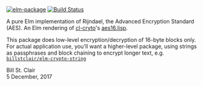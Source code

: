 [![elm-package](https://img.shields.io/badge/elm-1.0.7-blue.svg)](http://package.elm-lang.org/packages/billstclair/elm-crypto-aes/latest)
[![Build Status](https://travis-ci.org/billstclair/elm-crypto-aes.svg?branch=master)](https://travis-ci.org/billstclair/elm-crypto-aes)

A pure Elm implementation of Rijndael, the Advanced Encryption Standard (AES). An Elm rendering of [cl-cryto](https://github.com/billstclair/cl-crypto)'s [aes16.lisp](https://github.com/billstclair/cl-crypto/blob/master/source/aes16.lisp).

This package does low-level encryption/decryption of 16-byte blocks only. For actual application use, you'll want a higher-level package, using strings as passphrases and block chaining to encrypt longer text, e.g. [`billstclair/elm-crypto-string`](http://package.elm-lang.org/packages/billstclair/elm-crypto-string/latest)

Bill St. Clair<br/>
5 December, 2017

